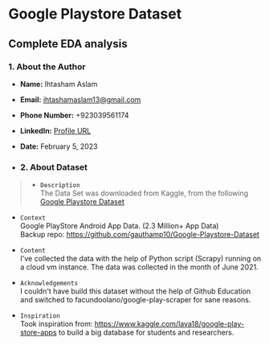 # **Google Playstore Dataset**
## **Complete EDA analysis**

### **1. About the Author**
- **Name:** Ihtasham Aslam
- **Email:** ihtashamaslam13@gmail.com
- **Phone Number:** +923039561174
- **LinkedIn:** [Profile URL](https://www.linkedin.com/in/ihtashamaslam)
- **Date:**  February 5, 2023

- ### **2. About Dataset**

>- **`Description`**\
> The Data Set was downloaded from Kaggle, from the following [Google Playstore Dataset](https://www.kaggle.com/datasets/gauthamp10/google-playstore-apps/data)

- `Context`\
Google PlayStore Android App Data. (2.3 Million+ App Data)\
Backup repo: https://github.com/gauthamp10/Google-Playstore-Dataset

- `Content`\
I've collected the data with the help of Python script (Scrapy) running on a cloud vm instance. The data was collected in the month of June 2021.

- `Acknowledgements`\
I couldn't have build this dataset without the help of Github Education and switched to facundoolano/google-play-scraper for sane reasons.

- `Inspiration`\
Took inspiration from: https://www.kaggle.com/lava18/google-play-store-apps to build a big database for students and researchers.
